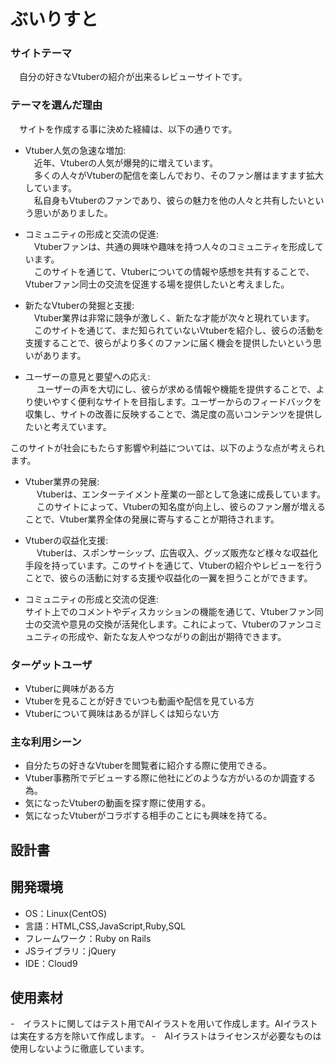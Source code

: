 #  ぶいりすと

### サイトテーマ
　自分の好きなVtuberの紹介が出来るレビューサイトです。


### テーマを選んだ理由
　サイトを作成する事に決めた経緯は、以下の通りです。


  - Vtuber人気の急速な増加: <br>
  　近年、Vtuberの人気が爆発的に増えています。<br>
  　多くの人々がVtuberの配信を楽しんでおり、そのファン層はますます拡大しています。<br>
  　私自身もVtuberのファンであり、彼らの魅力を他の人々と共有したいという思いがありました。<br>

  - コミュニティの形成と交流の促進: <br>
    　Vtuberファンは、共通の興味や趣味を持つ人々のコミュニティを形成しています。<br>
    　このサイトを通じて、Vtuberについての情報や感想を共有することで、Vtuberファン同士の交流を促進する場を提供したいと考えました。<br>

  - 新たなVtuberの発掘と支援: <br>
    　Vtuber業界は非常に競争が激しく、新たな才能が次々と現れています。<br>
    　このサイトを通じて、まだ知られていないVtuberを紹介し、彼らの活動を支援することで、彼らがより多くのファンに届く機会を提供したいという思いがあります。

  - ユーザーの意見と要望への応え:<br>
  　  ユーザーの声を大切にし、彼らが求める情報や機能を提供することで、より使いやすく便利なサイトを目指します。ユーザーからのフィードバックを収集し、サイトの改善に反映することで、満足度の高いコンテンツを提供したいと考えています。


  このサイトが社会にもたらす影響や利益については、以下のような点が考えられます。


  - Vtuber業界の発展:<br>
  　  Vtuberは、エンターテイメント産業の一部として急速に成長しています。<br>
  　  このサイトによって、Vtuberの知名度が向上し、彼らのファン層が増えることで、Vtuber業界全体の発展に寄与することが期待されます。

  - Vtuberの収益化支援:<br>
  　  Vtuberは、スポンサーシップ、広告収入、グッズ販売など様々な収益化手段を持っています。このサイトを通じて、Vtuberの紹介やレビューを行うことで、彼らの活動に対する支援や収益化の一翼を担うことができます。

  - コミュニティの形成と交流の促進:<br>
     サイト上でのコメントやディスカッションの機能を通じて、Vtuberファン同士の交流や意見の交換が活発化します。これによって、Vtuberのファンコミュニティの形成や、新たな友人やつながりの創出が期待できます。


### ターゲットユーザ

- Vtuberに興味がある方
- Vtuberを見ることが好きでいつも動画や配信を見ている方
- Vtuberについて興味はあるが詳しくは知らない方

### 主な利用シーン
- 自分たちの好きなVtuberを閲覧者に紹介する際に使用できる。
- Vtuber事務所でデビューする際に他社にどのような方がいるのか調査する為。
- 気になったVtuberの動画を探す際に使用する。
- 気になったVtuberがコラボする相手のことにも興味を持てる。

## 設計書


## 開発環境
- OS：Linux(CentOS)
- 言語：HTML,CSS,JavaScript,Ruby,SQL
- フレームワーク：Ruby on Rails
- JSライブラリ：jQuery
- IDE：Cloud9

## 使用素材
-　イラストに関してはテスト用でAIイラストを用いて作成します。AIイラストは実在する方を除いて作成します。
-　AIイラストはライセンスが必要なものは使用しないように徹底しています。
